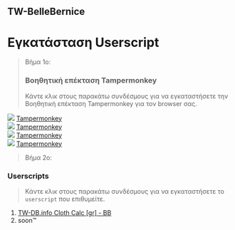 ## TW-BelleBernice
# Εγκατάσταση Userscript

> Βήμα 1ο:
> ### Βοηθητική επέκταση Tampermonkey
> Κάντε κλικ στους παρακάτω συνδέσμους για να εγκαταστήσετε την Βοηθητική επέκταση Tampermonkey για τον browser σας.

<img src="https://tomrobert.github.io/TWIR/docs/icons/firefox.png"> [Tampermonkey](https://addons.mozilla.org/firefox/addon/tampermonkey/) <br />
<img src="https://tomrobert.github.io/TWIR/docs/icons/chrome.png"> [Tampermonkey](https://chrome.google.com/webstore/detail/tampermonkey/dhdgffkkebhmkfjojejmpbldmpobfkfo) <br />
<img src="https://tomrobert.github.io/TWIR/docs/icons/opera.png"> [Tampermonkey](https://addons.opera.com/extensions/details/tampermonkey-beta/) <br />
<img src="https://tomrobert.github.io/TWIR/docs/icons/msedge.png"> [Tampermonkey](https://www.tampermonkey.net/?ext=dhdg&browser=edge) <br />

> Βήμα 2o:
### Userscripts
> Κάντε κλικ στους παρακάτω συνδέσμους για να εγκαταστήσετε το `userscript` που επιθυμείτε.

1. [TW-DB.info Cloth Calc [gr] - BB](https://bellebernice.github.io/userscripts/TW-ClothCalc-gr-BB/clothcalc.user.js)
2. soon™
